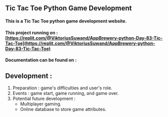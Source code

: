 ## Tic Tac Toe Python Game Development

#### This is a Tic Tac Toe python game development website.

#### This project running on : [https://replit.com/@ViktoriusSuwand/AppBrewery-python-Day-83-Tic-Tac-Toe](https://replit.com/@ViktoriusSuwand/AppBrewery-python-Day-83-Tic-Tac-Toe)

#### Documentation can be found on : 

## Development : 
1. Preparation : game's difficulties and user's role.
2. Events : game start, game running, and game over.
3. Potential future development :
   - Multiplayer gaming.
   - Online database to store game attributes.
